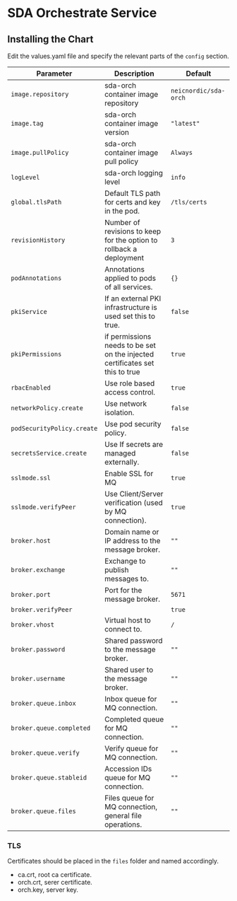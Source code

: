 # SDA Orchestrate Service

## Installing the Chart

Edit the values.yaml file and specify the relevant parts of the `config` section.  

Parameter | Description | Default
--------- | ----------- | -------
`image.repository` | sda-orch container image repository | `neicnordic/sda-orch`
`image.tag` | sda-orch  container image version | `"latest"`
`image.pullPolicy` | sda-orch container image pull policy | `Always`
`logLevel` | sda-orch logging level | `info`
`global.tlsPath` | Default TLS path for certs and key in the pod. | `/tls/certs`
`revisionHistory` | Number of revisions to keep for the option to rollback a deployment | `3`
`podAnnotations` | Annotations applied to pods of all services. |`{}`
`pkiService` | If an external PKI infrastructure is used set this to true. |`false`
`pkiPermissions` | if permissions needs to be set on the injected certificates set this to true | `true`
`rbacEnabled` | Use role based access control. |`true`
`networkPolicy.create` | Use network isolation. | `false`
`podSecurityPolicy.create` | Use pod security policy. | `false`
`secretsService.create` | Use If secrets are managed externally. | `false`
`sslmode.ssl` | Enable SSL for MQ | `true`
`sslmode.verifyPeer` | Use Client/Server verification (used by MQ connection). | `true`
`broker.host` | Domain name or IP address to the message broker. |`""`
`broker.exchange` | Exchange to publish messages to. |`""`
`broker.port` | Port for the message broker. |`5671`
`broker.verifyPeer` |  | `true`
`broker.vhost` | Virtual host to connect to. | `/`
`broker.password` | Shared password to the message broker. | `""`
`broker.username` | Shared user to the message broker. | `""`
`broker.queue.inbox` | Inbox queue for MQ connection. | `""`
`broker.queue.completed` | Completed queue for MQ connection. | `""`
`broker.queue.verify` | Verify queue for MQ connection. | `""`
`broker.queue.stableid` | Accession IDs queue for MQ connection. | `""`
`broker.queue.files` | Files queue for MQ connection, general file operations. | `""`



### TLS

Certificates should be placed in the `files` folder and named accordingly.

- ca.crt, root ca certificate.
- orch.crt, serer certificate.
- orch.key, server key.
